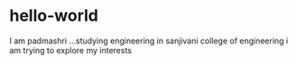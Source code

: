 # hello-world
I am padmashri ...studying engineering in sanjivani college of engineering
i am trying to explore my interests
